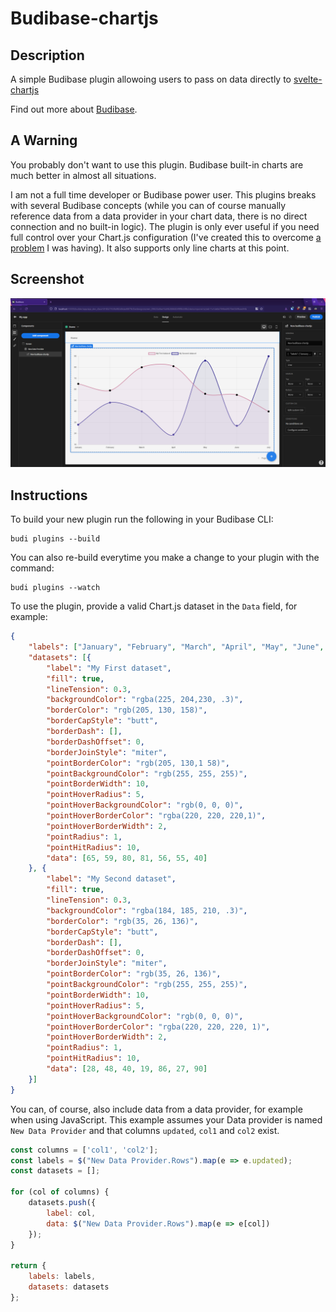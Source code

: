 # Budibase-chartjs

## Description
A simple Budibase plugin allowoing users to pass on data directly to [svelte-chartjs](https://www.npmjs.com/package/svelte-chartjs)

Find out more about [Budibase](https://github.com/Budibase/budibase).

## A Warning
You probably don't want to use this plugin. Budibase built-in charts are much better in almost all situations.

I am not a full time developer or Budibase power user. This plugins breaks with several Budibase concepts (while you can of course manually reference data from a data provider in your chart data, there is no direct connection and no built-in logic). The plugin is only ever useful if you need full control over your Chart.js configuration (I've created this to overcome [a problem](https://github.com/Budibase/budibase/discussions/8442) I was having). It also supports only line charts at this point.

## Screenshot
![Screenshot](/screenshot.png?raw=true)

## Instructions

To build your new  plugin run the following in your Budibase CLI:
```
budi plugins --build
```

You can also re-build everytime you make a change to your plugin with the command:
```
budi plugins --watch
```

To use the plugin, provide a valid Chart.js dataset in the `Data` field, for example:

```json
{
    "labels": ["January", "February", "March", "April", "May", "June", "July"],
    "datasets": [{
        "label": "My First dataset",
        "fill": true,
        "lineTension": 0.3,
        "backgroundColor": "rgba(225, 204,230, .3)",
        "borderColor": "rgb(205, 130, 158)",
        "borderCapStyle": "butt",
        "borderDash": [],
        "borderDashOffset": 0,
        "borderJoinStyle": "miter",
        "pointBorderColor": "rgb(205, 130,1 58)",
        "pointBackgroundColor": "rgb(255, 255, 255)",
        "pointBorderWidth": 10,
        "pointHoverRadius": 5,
        "pointHoverBackgroundColor": "rgb(0, 0, 0)",
        "pointHoverBorderColor": "rgba(220, 220, 220,1)",
        "pointHoverBorderWidth": 2,
        "pointRadius": 1,
        "pointHitRadius": 10,
        "data": [65, 59, 80, 81, 56, 55, 40]
    }, {
        "label": "My Second dataset",
        "fill": true,
        "lineTension": 0.3,
        "backgroundColor": "rgba(184, 185, 210, .3)",
        "borderColor": "rgb(35, 26, 136)",
        "borderCapStyle": "butt",
        "borderDash": [],
        "borderDashOffset": 0,
        "borderJoinStyle": "miter",
        "pointBorderColor": "rgb(35, 26, 136)",
        "pointBackgroundColor": "rgb(255, 255, 255)",
        "pointBorderWidth": 10,
        "pointHoverRadius": 5,
        "pointHoverBackgroundColor": "rgb(0, 0, 0)",
        "pointHoverBorderColor": "rgba(220, 220, 220, 1)",
        "pointHoverBorderWidth": 2,
        "pointRadius": 1,
        "pointHitRadius": 10,
        "data": [28, 48, 40, 19, 86, 27, 90]
    }]
}
```

You can, of course, also include data from a data provider, for example when using JavaScript. This example assumes your Data provider is named `New Data Provider` and that columns `updated`, `col1` and `col2` exist.

```js
const columns = ['col1', 'col2'];
const labels = $("New Data Provider.Rows").map(e => e.updated);
const datasets = [];

for (col of columns) {
	datasets.push({
		label: col,
		data: $("New Data Provider.Rows").map(e => e[col])
	});	
}

return {
	labels: labels,
	datasets: datasets
};
```